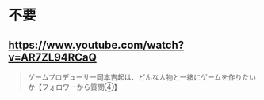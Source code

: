# 不要

## https://www.youtube.com/watch?v=AR7ZL94RCaQ

> ゲームプロデューサー岡本吉起は、どんな人物と一緒にゲームを作りたいか【フォロワーから質問④】 
